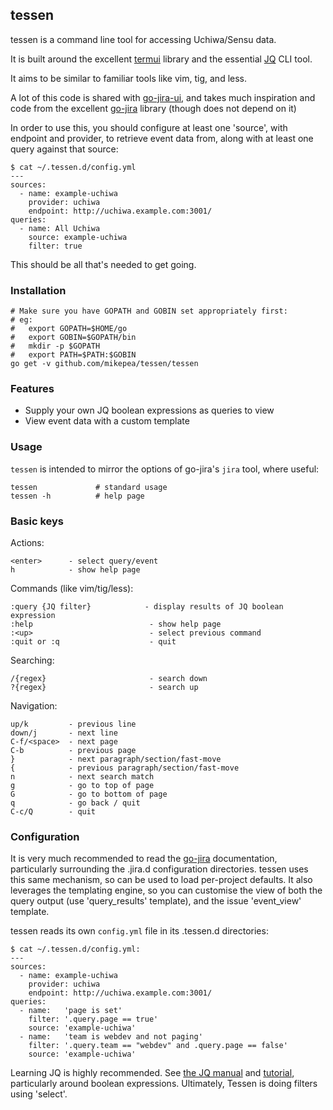 tessen
------

tessen is a command line tool for accessing Uchiwa/Sensu data.

It is built around the excellent [termui](https://github.com/gizak/termui) library and
the essential [JQ](https://stedolan.github.io/jq/) CLI tool.

It aims to be similar to familiar tools like vim, tig, and less.

A lot of this code is shared with
[go-jira-ui](https://github.com/mikepea/go-jira-ui), and takes much inspiration
and code from the excellent [go-jira](https://github.com/Netflix-Skunkworks/go-jira) library
(though does not depend on it)

In order to use this, you should configure at least one 'source',
with endpoint and provider, to retrieve event data from, along with at least
one query against that source:

    $ cat ~/.tessen.d/config.yml
    ---
    sources:
      - name: example-uchiwa
        provider: uchiwa
        endpoint: http://uchiwa.example.com:3001/
    queries:
      - name: All Uchiwa
        source: example-uchiwa
        filter: true

This should be all that's needed to get going.

### Installation

    # Make sure you have GOPATH and GOBIN set appropriately first:
    # eg:
    #   export GOPATH=$HOME/go
    #   export GOBIN=$GOPATH/bin
    #   mkdir -p $GOPATH
    #   export PATH=$PATH:$GOBIN
    go get -v github.com/mikepea/tessen/tessen

### Features

* Supply your own JQ boolean expressions as queries to view
* View event data with a custom template

### Usage

`tessen` is intended to mirror the options of go-jira's `jira` tool, where
useful:

    tessen             # standard usage
    tessen -h          # help page

### Basic keys

Actions:

    <enter>      - select query/event
    h            - show help page

Commands (like vim/tig/less):

    :query {JQ filter}            - display results of JQ boolean expression
    :help                          - show help page
    :<up>                          - select previous command
    :quit or :q                    - quit

Searching:

    /{regex}                       - search down
    ?{regex}                       - search up

Navigation:

    up/k         - previous line
    down/j       - next line
    C-f/<space>  - next page
    C-b          - previous page
    }            - next paragraph/section/fast-move
    {            - previous paragraph/section/fast-move
    n            - next search match
    g            - go to top of page
    G            - go to bottom of page
    q            - go back / quit
    C-c/Q        - quit


### Configuration

It is very much recommended to read the
[go-jira](https://github.com/Netflix-Skunkworks/go-jira) documentation,
particularly surrounding the .jira.d configuration directories. tessen uses
this same mechanism, so can be used to load per-project defaults. It also
leverages the templating engine, so you can customise the view of both the
query output (use 'query_results' template), and the issue 'event_view' template.

tessen reads its own `config.yml` file in its .tessen.d directories:

    $ cat ~/.tessen.d/config.yml:
    ---
    sources:
      - name: example-uchiwa
        provider: uchiwa
        endpoint: http://uchiwa.example.com:3001/
    queries:
      - name:   'page is set'
        filter: '.query.page == true'
        source: 'example-uchiwa'
      - name:   'team is webdev and not paging'
        filter: '.query.team == "webdev" and .query.page == false'
        source: 'example-uchiwa'

Learning JQ is highly recommended. See [the JQ
manual](https://stedolan.github.io/jq/manual/) and
[tutorial](https://stedolan.github.io/jq/tutorial/), particularly around
boolean expressions. Ultimately, Tessen is doing filters using 'select'.
